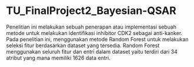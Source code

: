 # TU_FinalProject2_Bayesian-QSAR


Penelitian ini melakukan sebuah penerapan atau implementasi sebuah metode untuk melakukan identifikasi inhibitor CDK2 sebagai anti-kanker. Pada penelitian ini, menggunakan metode Random Forest untuk melakukan seleksi fitur berdasarkan dataset yang tersedia. Random Forest menggunakan seluruh fitur dan entri dalam dataset yaitu terdiri dari 34 atribut yang mana memiliki 1626 data entri.
